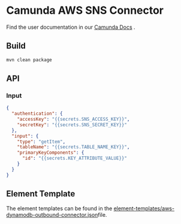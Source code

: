 # Camunda AWS SNS Connector

Find the user documentation in
our [Camunda Docs](https://docs.camunda.io/docs/components/integration-framework/connectors/out-of-the-box-connectors/aws-dynamodb/)
.

## Build

```bash
mvn clean package
```

## API

### Input

```json
{
  "authentication": {
    "accessKey": "{{secrets.SNS_ACCESS_KEY}}",
    "secretKey": "{{secrets.SNS_SECRET_KEY}}"
  },
  "input": {
    "type": "getItem",
    "tableName": "{{secrets.TABLE_NAME_KEY}}",
    "primaryKeyComponents": {
      "id": "{{secrets.KEY_ATTRIBUTE_VALUE}}"
    }
  }
}
```

## Element Template

The element templates can be found in the [element-templates/aws-dynamodb-outbound-connector.json](element-templates/aws-dynamodb-connector.json)file.
